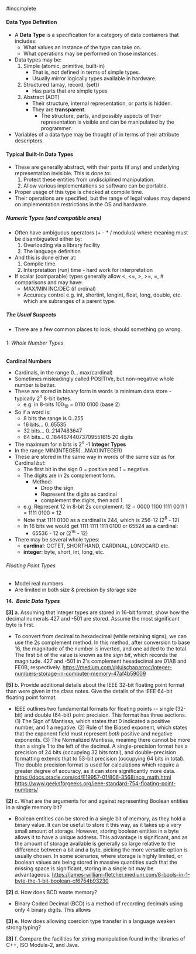 #incomplete
#### Data Type Definition
- A **Data Type** is a specification for a category of data containers that includes:
	- What values an instance of the type can take on.
	- What operations may be performed on those instances.
- Data types may be:
	1. Simple (atomic, primitive, built-in)
		- That is, not defined in terms of simple types.
		- Usually mirror logically types available in hardware.
	2. Structured (array, record, (set))
		- Has parts that are simple types
	3. Abstract (ADT)
		- Their structure, internal representation, or parts is hidden.
		- They are **transparent**.
			- The structure, parts, and possibly aspects of their representation is visible and can be manipulated by the programmer.
- Variables of a data type may be thought of in terms of their attribute descriptors.
#### Typical Built-In Data Types
- These are generally abstract, with their parts (if any) and underlying representation invisible. This is done to:
	1. Protect these entities from undisciplined manipulation.
	2. Allow various implementations so software can be portable.
- Proper usage of this type is checked at compile time.
- Their operations are specified, but the range of legal values may depend on implementation restrictions in the OS and hardware.
##### Numeric Types (and compatible ones)
- Often have ambiguous operators (+ - * / modulus) where meaning must be disambiguated either by:
	1. Overloading via a library facility
	2. The language definition
- And this is done either at:
	1. Compile time.
	2. Interpretation (run) time - hard work for interpretation
- If scalar (comparable) types generally allow <, <=, >, >=, =, # comparisons and may have:
	- MAX/MIN     INC/DEC (if ordinal)
	- Accuracy control e.g. int, shortint, longint, float, long, double, etc. which are subranges of a parent type.
##### The Usual Suspects
- There are a few common places to look, should something go wrong.
###### 1: Whole Number Types
**Cardinal Numbers**
- Cardinals, in the range 0... max(cardinal)
- Sometimes misleadingly called POSITIVe, but non-negative whole number is better.
- These are stored in binary form in words Ia minimum data store - typically 2$^n$ 8-bit bytes.
	- e.g. in 8-bits 100$_1$$_0$ = 0110 0100 (base 2)
- So if a word is:
	- 8 bits the range is 0..255
	- 16 bits...                 0..65535
	- 32 bits...                 0..2147483647
	- 64 bits...                 0..18446744073709551615 20 digits
- The maximum for n bits is 2$^n$ -1
**Integer Types**
- In the range MIN(INTEGER)...MAX(INTEGER)
- These are stored in the same way in words of the same size as for Cardinal *but*:
	- The first bit in the sign 0 = positive and 1 = negative.
	- The digits are in 2s complement form.
		- Method:
			- Drop the sign
			- Represent the digits as cardinal
			- complement the digits, then add 1
	- e.g. Represent 12 in 8-bit 2s complement:
		12 = 0000 1100
		    1111   0011
					1    
		  = 1111 0100 = 12
	- Note that 1111 0100 as a cardinal is 244, which is 256-12 (2$^8$ - 12)
	- In 16 bits we would get 1111 1111 1111 0100 or 65524 as a cardinal:
		- 65536 - 12 or (2$^1$$^6$ - 12)
- There may be several whole types:
	- **cardinal**: OCTET, SHORTHAND, CARDINAL, LONGCARD etc.
	- **integer**: byte, short, int, long, etc.
###### Floating Point Types
- Model real numbers
- Are limited in both size & precision by storage size

**14.**  **_Basic_ _Data Types_**

**[3]** a. Assuming that integer types are stored in 16-bit format, show how the decimal numerals 427 and -501 are stored. Assume the most significant byte is first.
- To convert from decimal to hexadecimal (while retaining signs), we can use the 2s complement method. In this method, after conversion to base 16, the magnitude of the number is inverted, and one added to the total. The first bit of the value is known as the *sign bit*, which records the magnitude. 427 and -501 in 2's complement hexadecimal are 01AB and FE0B, respectively.
https://medium.com/@luischaparroc/integer-numbers-storage-in-computer-memory-47af4b59009

**[5]** b. Provide additional details about the IEEE 32-bit floating point format than were given in the class notes. Give the details of the IEEE 64-bit floating point format.
- IEEE outlines two fundamental formats for floating points -- single (32-bit) and double (64-bit) point precision. This format has three sections. (1) The Sign of Mantissa, which states that 0 indicated a positive number, and 1 a negative. (2) Rule of the Biased exponent, which states that the exponent field must represent *both* positive and negative exponents. (3) The Normalized Mantissa, meaning there cannot be more than a single 1 to the left of the decimal. A single-precision format has a precision of 24 bits (occupying 32 bits total), and double-precision formatting extends that to 53-bit precision  (occupying 64 bits in total). The double precision format is used for calculations which require a greater degree of accuracy, as it can store significantly more data.
https://docs.oracle.com/cd/E19957-01/806-3568/ncg_math.html
https://www.geeksforgeeks.org/ieee-standard-754-floating-point-numbers/

**[2]** c. What are the arguments for and against representing Boolean entities in a single memory bit?
- Boolean entities can be stored in a single bit of memory, as they hold a binary value. It can be useful to store it this way, as it takes up a very small amount of storage. However, storing boolean entities in a byte allows it to have a unique address. This advantage is significant, and as the amount of storage available is generally so large relative to the difference between a bit and a byte, picking the more versatile option is usually chosen. In some scenarios, where storage is highly limited, or boolean values are being stored in massive quantities such that the missing space is significant, storing in a single bit may be advantageous.
https://james-william-fletcher.medium.com/8-bools-in-1-byte-the-1-bit-boolean-cf6754b93230

**[2]** d. How does BCD waste memory?
- Binary Coded Decimal (BCD) is a method of recording decimals using only 4 binary digits. This allows 

**[3]** e. How does allowing coercion type transfer in a language weaken strong typing?

**[3]** f. Compare the facilities for string manipulation found in the libraries of C++, ISO Modula-2, and Java.